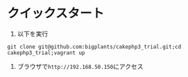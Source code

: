 # クイックスタート
1. 以下を実行   
  ```shell
  git clone git@github.com:bigplants/cakephp3_trial.git;cd cakephp3_trial;vagrant up
  ```   
1. ブラウザで`http://192.168.50.150`にアクセス
